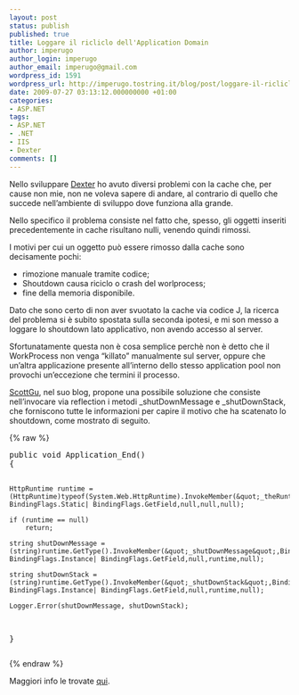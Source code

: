 ```yaml
---
layout: post
status: publish
published: true
title: Loggare il ricliclo dell'Application Domain
author: imperugo
author_login: imperugo
author_email: imperugo@gmail.com
wordpress_id: 1591
wordpress_url: http://imperugo.tostring.it/blog/post/loggare-il-ricliclo-dell-application-domain/
date: 2009-07-27 03:13:12.000000000 +01:00
categories:
- ASP.NET
tags:
- ASP.NET
- .NET
- IIS
- Dexter
comments: []
---
```

<p>Nello sviluppare <a href="http://imperugo.tostring.it/About/Dexter">Dexter</a> ho avuto diversi problemi con la cache che, per cause non mie, non ne voleva sapere di andare, al contrario di quello che succede nell&rsquo;ambiente di sviluppo dove funziona alla grande.</p>
<p>Nello specifico il problema consiste nel fatto che, spesso, gli oggetti inseriti precedentemente in cache risultano nulli, venendo quindi rimossi.</p>
<p>I motivi per cui un oggetto pu&ograve; essere rimosso dalla cache sono decisamente pochi:</p>
<ul>
    <li>rimozione manuale tramite codice;</li>
    <li>Shoutdown causa riciclo o crash del worlprocess;</li>
    <li>fine della memoria disponibile.</li>
</ul>
<p>Dato che sono certo di non aver svuotato la cache via codice J, la ricerca del problema si &egrave; subito spostata sulla seconda ipotesi, e mi son messo a loggare lo shoutdown lato applicativo, non avendo accesso al server.</p>
<p>Sfortunatamente questa non &egrave; cosa semplice perch&egrave; non &egrave; detto che il WorkProcess non venga &ldquo;killato&rdquo; manualmente sul server, oppure che un&rsquo;altra applicazione presente all&rsquo;interno dello stesso application pool non provochi un&rsquo;eccezione che termini il processo.</p>
<p><a href="http://weblogs.asp.net/scottgu/default.aspx" title="Scott Guthrie" rel="nofollow" target="_blank">ScottGu</a>, nel suo blog, propone una possibile soluzione che consiste nell&rsquo;invocare via reflection i metodi _shutDownMessage e _shutDownStack, che forniscono tutte le informazioni per capire il motivo che ha scatenato lo shoutdown, come mostrato di seguito.</p>
{% raw %}<pre class="brush: csharp; ruler: true;">
public void Application_End()
{

    HttpRuntime runtime = (HttpRuntime)typeof(System.Web.HttpRuntime).InvokeMember(&quot;_theRuntime&quot;,BindingFlags.NonPublic| BindingFlags.Static| BindingFlags.GetField,null,null,null);

    if (runtime == null)
        return;

    string shutDownMessage = (string)runtime.GetType().InvokeMember(&quot;_shutDownMessage&quot;,BindingFlags.NonPublic| BindingFlags.Instance| BindingFlags.GetField,null,runtime,null);

    string shutDownStack = (string)runtime.GetType().InvokeMember(&quot;_shutDownStack&quot;,BindingFlags.NonPublic| BindingFlags.Instance| BindingFlags.GetField,null,runtime,null);
    
    Logger.Error(shutDownMessage, shutDownStack);
}</pre>{% endraw %}
<p>Maggiori info le trovate <a href="http://weblogs.asp.net/scottgu/archive/2005/12/14/433194.aspx" title="Logging ASP.NET Application Shutdown Events" rel="nofollow" target="_blank">qui</a>.</p>
